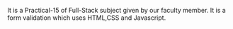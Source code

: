 It is a Practical-15 of Full-Stack subject given by our faculty member. It is a form validation which uses HTML,CSS and Javascript.
